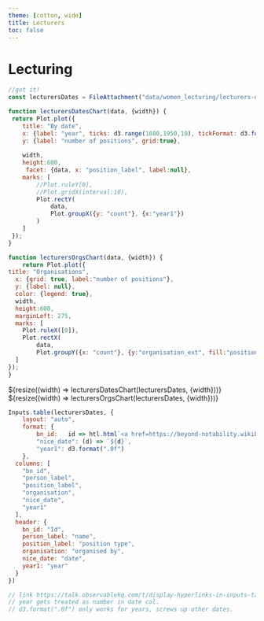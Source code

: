```yaml
---
theme: [cotton, wide]
title: Lecturers
toc: false
---
```


# Lecturing

```js
//got it!
const lecturersDates = FileAttachment("data/women_lecturing/lecturers-dates.csv").csv({typed: true});

```

<!-- 
bn_lecturers_dates |>
  count(organisation_ext, position_label, sort = T) |> 
  mutate(organisation_ext = fct_reorder(organisation_ext, n)) |>
  ggplot(aes(n, organisation_ext, fill=position_label)) 
  
 -->
 
<!--
faceted bars ?

bn_lecturers_dates |>
  count(position_label, year1) |>
  ggplot(aes(year1, n)) +
  geom_col() +
  facet_wrap(~position_label)

-->

```js
function lecturersDatesChart(data, {width}) {
 return Plot.plot({
	title: "By date",
	x: {label: "year", ticks: d3.range(1880,1950,10), tickFormat: d3.format('d')},
	y: {label: "number of positions", grid:true},
	
	width,
	height:600,
	 facet: {data, x: "position_label", label:null},
	marks: [
		//Plot.ruleY[0],
		//Plot.gridX(interval:10),
		Plot.rectY(
			data,
			Plot.groupX({y: "count"}, {x:"year1"})
		)
	]
 });
}
```

```js
function lecturersOrgsChart(data, {width}) {
	return Plot.plot({
title: "Organisations",
  x: {grid: true, label:"number of positions"},
  y: {label: null},
  color: {legend: true},
  width,
  height:600,
  marginLeft: 275,
  marks: [
    Plot.ruleX([0]),
    Plot.rectX(
    	data, 
    	Plot.groupY({x: "count"}, {y:"organisation_ext", fill:"position_label", sort: {y: "x", reverse: true} }) )
  ]
});
}
```


<div class="grid grid-cols-1">
  <div class="card">
    ${resize((width) => lecturersDatesChart(lecturersDates, {width}))}
  </div>
</div>

<div class="grid grid-cols-1">
  <div class="card">
    ${resize((width) => lecturersOrgsChart(lecturersDates, {width}))}
  </div>
</div>



```js
Inputs.table(lecturersDates, {
	layout: "auto",
	format: {
		bn_id:   id => htl.html`<a href=https://beyond-notability.wikibase.cloud/entity/${id} target=_blank>${id}</a>`,
		"nice_date": (d) => `${d}`,
		"year1": d3.format(".0f")
	},
  columns: [
    "bn_id",
    "person_label",
    "position_label",
    "organisation",
    "nice_date",
    "year1"
  ], 
  header: {
    bn_id: "Id",
    person_label: "name",
    position_label: "position type",
    organisation: "organised by",
    nice_date: "date",
    year1: "year"
  }
})

// link https://talk.observablehq.com/t/display-hyperlinks-in-inputs-table/5947
// year gets treated as number in date col.
// d3.format(".0f") only works for years, screws up other dates.
```
